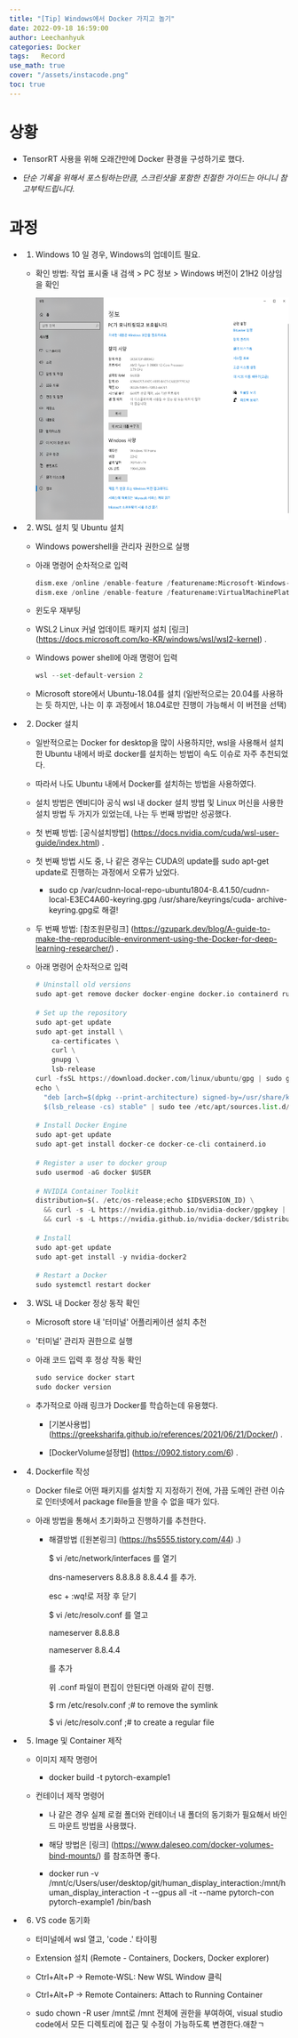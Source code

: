 ```yaml
---
title: "[Tip] Windows에서 Docker 가지고 놀기"
date: 2022-09-18 16:59:00
author: Leechanhyuk
categories: Docker
tags:	Record
use_math: true
cover: "/assets/instacode.png"
toc: true
---
```

# 상황

  - TensorRT 사용을 위해 오래간만에 Docker 환경을 구성하기로 했다.

  - *단순 기록을 위해서 포스팅하는만큼, 스크린샷을 포함한 친절한 가이드는 아니니 참고부탁드립니다.*

# 과정

  - 1. Windows 10 일 경우, Windows의 업데이트 필요.

    - 확인 방법: 작업 표시줄 내 검색 > PC 정보 > Windows 버전이 21H2 이상임을 확인

      <img src="/assets/image/docker/windows.png" width="600px" height="400px" title="MAE" alt="MAE"> 

  - 2. WSL 설치 및 Ubuntu 설치

    - Windows powershell을 관리자 권한으로 실행

    - 아래 명령어 순차적으로 입력

      ```python
      dism.exe /online /enable-feature /featurename:Microsoft-Windows-Subsystem-Linux /all /norestart
      dism.exe /online /enable-feature /featurename:VirtualMachinePlatform /all /norestart
      ```
    
    - 윈도우 재부팅

    - WSL2 Linux 커널 업데이트 패키지 설치 [링크] (https://docs.microsoft.com/ko-KR/windows/wsl/wsl2-kernel) .

    - Windows power shell에 아래 명령어 입력
      ```python
      wsl --set-default-version 2
      ```

    - Microsoft store에서 Ubuntu-18.04를 설치 (일반적으로는 20.04를 사용하는 듯 하지만, 나는 이 후 과정에서 18.04로만 진행이 가능해서 이 버전을 선택)

  - 2. Docker 설치

    - 일반적으로는 Docker for desktop을 많이 사용하지만, wsl을 사용해서 설치한 Ubuntu 내에서 바로 docker를 설치하는 방법이 속도 이슈로 자주 추천되었다.

    - 따라서 나도 Ubuntu 내에서 Docker를 설치하는 방법을 사용하였다.

    - 설치 방법은 엔비디아 공식 wsl 내 docker 설치 방법 및 Linux 머신을 사용한 설치 방법 두 가지가 있었는데, 나는 두 번째 방법만 성공했다.

    - 첫 번째 방법: [공식설치방법] (https://docs.nvidia.com/cuda/wsl-user-guide/index.html) .

    - 첫 번째 방법 시도 중, 나 같은 경우는 CUDA의 update를 sudo apt-get update로 진행하는 과정에서 오류가 났었다.

      - sudo cp /var/cudnn-local-repo-ubuntu1804-8.4.1.50/cudnn-local-E3EC4A60-keyring.gpg /usr/share/keyrings/cuda- archive-keyring.gpg로 해결!

    - 두 번째 방법: [참조원문링크] (https://gzupark.dev/blog/A-guide-to-make-the-reproducible-environment-using-the-Docker-for-deep-learning-researcher/) .

    - 아래 명령어 순차적으로 입력

      ```python
      # Uninstall old versions
      sudo apt-get remove docker docker-engine docker.io containerd runc

      # Set up the repository
      sudo apt-get update
      sudo apt-get install \
          ca-certificates \
          curl \
          gnupg \
          lsb-release
      curl -fsSL https://download.docker.com/linux/ubuntu/gpg | sudo gpg --dearmor -o /usr/share/keyrings/docker-archive-keyring.gpg
      echo \
        "deb [arch=$(dpkg --print-architecture) signed-by=/usr/share/keyrings/docker-archive-keyring.gpg] https://download.docker.com/linux/ubuntu \
        $(lsb_release -cs) stable" | sudo tee /etc/apt/sources.list.d/docker.list > /dev/null

      # Install Docker Engine
      sudo apt-get update
      sudo apt-get install docker-ce docker-ce-cli containerd.io

      # Register a user to docker group
      sudo usermod -aG docker $USER

      # NVIDIA Container Toolkit
      distribution=$(. /etc/os-release;echo $ID$VERSION_ID) \
        && curl -s -L https://nvidia.github.io/nvidia-docker/gpgkey | sudo apt-key add - \
        && curl -s -L https://nvidia.github.io/nvidia-docker/$distribution/nvidia-docker.list | sudo tee /etc/apt/sources.list.d/nvidia-docker.list

      # Install
      sudo apt-get update
      sudo apt-get install -y nvidia-docker2

      # Restart a Docker
      sudo systemctl restart docker
      ```

  - 3. WSL 내 Docker 정상 동작 확인

    - Microsoft store 내 '터미널' 어플리케이션 설치 추천

    - '터미널' 관리자 권한으로 실행

    - 아래 코드 입력 후 정상 작동 확인

      ```python
      sudo service docker start
      sudo docker version
      ```

    - 추가적으로 아래 링크가 Docker를 학습하는데 유용했다.

      - [기본사용법] (https://greeksharifa.github.io/references/2021/06/21/Docker/) .

      - [DockerVolume설정법] (https://0902.tistory.com/6) .
      

  - 4. Dockerfile 작성

    - Docker file로 어떤 패키지를 설치할 지 지정하기 전에, 가끔 도메인 관련 이슈로 인터넷에서 package file들을 받을 수 없을 때가 있다.

    - 아래 방법을 통해서 초기화하고 진행하기를 추천한다.

      - 해결방법 ([원본링크] (https://hs5555.tistory.com/44) .)

        $ vi /etc/network/interfaces 를 열기

        dns-nameservers 8.8.8.8 8.8.4.4 를 추가.

        esc + :wq!로 저장 후 닫기

        $ vi /etc/resolv.conf 를 열고

        nameserver 8.8.8.8

        nameserver 8.8.4.4

        를 추가

        위 .conf 파일이 편집이 안된다면 아래와 같이 진행.

        $ rm /etc/resolv.conf ;# to remove the symlink

        $ vi /etc/resolv.conf ;# to create a regular file

  - 5. Image 및 Container 제작

    - 이미지 제작 명령어

      - docker build -t pytorch-example1

    - 컨테이너 제작 명령어

      - 나 같은 경우 실제 로컬 폴더와 컨테이너 내 폴더의 동기화가 필요해서 바인드 마운트 방법을 사용했다.

      - 해당 방법은 [링크] (https://www.daleseo.com/docker-volumes-bind-mounts/) 를 참조하면 좋다.

      - docker run -v /mnt/c/Users/user/desktop/git/human_display_interaction:/mnt/human_display_interaction -t --gpus all -it --name pytorch-con pytorch-example1 /bin/bash

  - 6. VS code 동기화

    - 터미널에서 wsl 열고, 'code .' 타이핑

    - Extension 설치 (Remote - Containers, Dockers, Docker explorer)

    - Ctrl+Alt+P -> Remote-WSL: New WSL Window 클릭

    - Ctrl+Alt+P -> Remote Containers: Attach to Running Container

    - sudo chown -R user /mnt로 /mnt 전체에 권한을 부여하여, visual studio code에서 모든 디렉토리에 접근 및 수정이 가능하도록 변경한다.애찯ㄱ 
